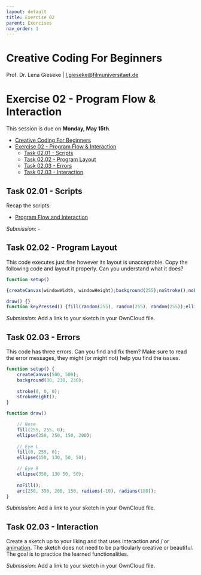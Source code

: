 ```yaml
---
layout: default
title: Exercise 02
parent: Exercises
nav_order: 1
---
```


# Creative Coding For Beginners
  
Prof. Dr. Lena Gieseke \| l.gieseke@filmuniversitaet.de  
  
  
# Exercise 02 - Program Flow & Interaction

This session is due on **Monday, May 15th**.  

* [Creative Coding For Beginners](#creative-coding-for-beginners)
* [Exercise 02 - Program Flow \& Interaction](#exercise-02---program-flow--interaction)
    * [Task 02.01 - Scripts](#task-0201---scripts)
    * [Task 02.02 - Program Layout](#task-0202---program-layout)
    * [Task 02.03 - Errors](#task-0203---errors)
    * [Task 02.03 - Interaction](#task-0203---interaction)


## Task 02.01 - Scripts

Recap the scripts:

* [Program Flow and Interaction](../../02_scripts/ccfb_ss23_04_flow_script.md)

*Submission*: -

## Task 02.02 - Program Layout

This code executes just fine however its layout is unacceptable. Copy the following code and layout it properly. Can you understand what it does?

```js
function setup() 

{createCanvas(windowWidth, windowHeight);background(255);noStroke();noLoop();}function 

draw() {}
function keyPressed() {fill(random(255), random(255), random(255));ellipse(random(windowWidth), random(windowHeight), random(200));}
```

*Submission*: Add a link to your sketch in your OwnCloud file.

## Task 02.03 - Errors

This code has three errors. Can you find and fix them? Make sure to read the error messages, they might (or might not) help you find the issues.

```js
function setup() {
    createCanvas(500, 500); 
    background(30, 230, 230);
    
    stroke(0, 0, 0);
    strokeWeight();
}

function draw() 

    // Nose
    fill(255, 255, 0);
    ellipse(250, 250, 150, 200);
    
    // Eye L
    fill(0, 255, 0);
    ellipse(150, 130, 50, 50);

    // Eye R
    ellipse(350, 130 50, 50);
    
    noFill();
    arc(250, 350, 200, 150, radians(-10), radians(180));	
}
```

*Submission*: Add a link to your sketch in your OwnCloud file.


## Task 02.03 - Interaction

Create a sketch up to your liking and that uses interaction and / or [animation](https://editor.p5js.org/legie/sketches/ZGkf_1vzt). The sketch does not need to be particularly creative or beautiful. The goal is to practice the learned functionalities.

  

*Submission*: Add a link to your sketch in your OwnCloud file.
